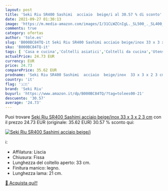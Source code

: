 ```yaml
---
layout: post
title: 'Seki Riu SR400 Sashimi  acciaio  beige/i al 30.57 % di sconto'
date: 2021-09-27 01:30:13
image: 'https://m.media-amazon.com/images/I/31CLWZCnIgL._SL500_._SL400_.jpg'
comments: true
category: ofertas
author: 'tole.es'
slug: 'B000BC84TQ-it Seki Riu SR400 Sashimi acciaio beige/inox 33 x 3 x 2 3 cm'
sku: 'B000BC84TQ-it'
tags: [ 'Casa e cucina','Coltelli asiatici','Coltelli da cucina','Utensili da cucina','seki riu', ]
actualPrice: 24.73 EUR
currency: EUR
price: 24.73
comparePrice: 35.62 EUR
prodname: 'Seki Riu SR400 Sashimi  acciaio  beige/inox  33 x 3 x 2 3 cm'
country: 'it'
flag: '🇮🇹'
brand: 'Seki Riu'
buyurl: 'https://www.amazon.it/dp/B000BC84TQ/?tag=tolees00-21'
descuento: '30.57'
average: '24.73'
---
```


Puoi trovare [Seki Riu SR400 Sashimi  acciaio  beige/inox  33 x 3 x 2 3 cm](https://www.amazon.it/dp/B000BC84TQ/?tag=tolees00-21) con il prezzo 24.73 EUR (originale: 35.62 EUR) 30.57 % sconto qui:

[![Seki Riu SR400 Sashimi  acciaio  beige/i](https://m.media-amazon.com/images/I/31CLWZCnIgL._SL500_._SL400_.jpg)](https://www.amazon.it/dp/B000BC84TQ/?tag=tolees00-21)

ℹ️:

- Affilatura: Liscia
- Chiusura: Fissa
- Lunghezza del coltello aperto: 33 cm.
- Finitura manico: legno.
- Lunghezza lama: 21 cm.

[🛒 Acquista qui!!](https://www.amazon.it/dp/B000BC84TQ/?tag=tolees00-21)
